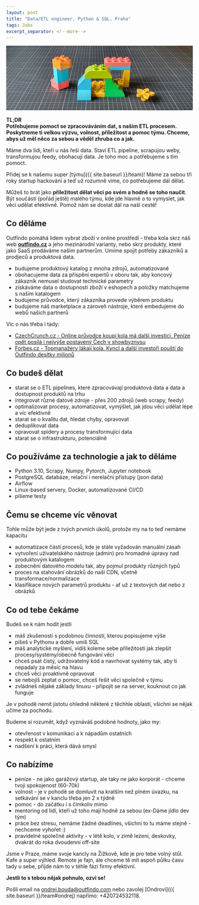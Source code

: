 ```yaml
---
layout: post
title: "Data/ETL engineer, Python & SQL, Praha"
tags: Jobs
excerpt_separator: <!--more-->
---
```


![Team](/assets/bricks/4.jpg)
<br>

**TL;DR**   
**Potřebujeme pomoct se zpracováváním dat, s naším ETL procesem. Poskytneme ti velkou výzvu, volnost, příležitost a pomoc týmu. Chceme, abys už měl něco za sebou a věděl zhruba co a jak.**

<!--more-->

Máme dva lidi, kteří u nás řeší data. Staví ETL pipeline, scrapujou weby, transformujou feedy, obohacují data. Je toho moc a potřebujeme s tím pomoct.

Přidej se k našemu super [týmu]({{ site.baseurl }}/team)!
Máme za sebou tři roky startup hackování a teď už rozumně víme, co potřebujeme dál dělat.

Můžeš to brát jako **příležitost dělat věci po svém a hodně se toho naučit**. Být součástí (pořád ještě) malého týmu, kde jde hlavně o to vymyslet, jak věci udělat efektivně.
Pomož nám se dostat dál na naší cestě!

## Co děláme

Outfindo pomáhá lidem vybrat zboží v online prostředí - třeba kola skrz náš web **[outfindo.cz](https://outfindo.cz)** a jeho mezinárodní varianty, nebo skrz produkty, které jako SaaS prodáváme našim partnerům.
Umíme spojit potřeby zákazníků a prodjeců a produktová data.
* budujeme produktový katalog z mnoha zdrojů, automatizovaně
* obohacujeme data za příspění expertů v oboru tak, aby koncový zákazník nemusel studovat technické parametry
* získáváme data o dostupnosti zboží v eshopech a položky matchujeme s naším katalogem
* budujeme průvodce, který zákazníka provede výběrem produktu
* budujeme náš marketplace a zároveň nástroje, které embedujeme do webů našich partnerů

Víc o nás třeba i tady:
* [CzechCrunch.cz - Online průvodce koupí kola má další investici. Peníze opět posílá i nejvýše postavený Čech v showbyznysu](https://cc.cz/online-pruvodce-koupi-kola-ma-dalsi-investici-penize-opet-posila-i-nejvyse-postaveny-cech-v-showbyznysu/)
* [Forbes.cz - Topmanažery lákají kola. Kyncl a další investoři pouští do Outfindo desítky milionů](https://forbes.cz/topmanazery-lakaji-kola-kyncl-pousti-do-outfindo-dalsi-miliony-a-inspiruje-ostatni/)

## Co budeš dělat

* starat se o ETL pipelines, které zpracovávají produktová data a data a dostupnost produktů na trhu
* integrovat různé datové zdroje - přes 200 zdrojů (web scrapy, feedy)
* optimalizovat procesy, automatizovat, vymýšlet, jak jdou věci udělat lépe a víc efektivně
* starat se o kvalitu dat, hledat chyby, opravovat
* deduplikovat data
* opravovat spidery a procesy transformující data
* starat se o infrastrukturu, potenciálně

## Co používáme za technologie a jak to děláme

* Python 3.10, Scrapy, Numpy, Pytorch, Jupyter notebook
* PostgreSQL databáze, relační i nerelační přístupy (json data)
* Airflow
* Linux-based servery, Docker, automatizované CI/CD
* píšeme testy

## Čemu se chceme víc věnovat

Tohle může být jede z tvých prvních úkolů, protože my na to teď nemáme kapacitu
* automatizace částí procesů, kde je stále vyžadován manuální zásah
* vytvoření uživatelského nástroje (admin) pro hromadné úpravy nad produktovým katalogem
* zobecnění datového modelu tak, aby pojmul produkty různých typů
* proces na stahování obrázků do naší CDN, včetně transformace/normalizace
* klasifikace nových parametrů produktu - ať už z textových dat nebo z obrázků

## Co od tebe čekáme

Budeš se k nám hodit jestli
* máš zkušenosti s podobnou činností, kterou popisujeme výše
* píšeš v Pythonu a dobře umíš SQL
* máš analytické myšlení, vidíš koleme sebe příležitosti jak zlepšit procesy/systémy/obecně fungování věcí
* chceš psát čistý, udržovatelný kód a navrhovat systémy tak, aby ti nepadaly za měsíc na hlavu
* chceš věci proaktivně opravovat
* se nebojíš zeptat o pomoc, chceš řešit věci společně v týmu
* zvládneš nějaké základy linuxu - připojit se na server, kouknout co jak funguje

Je v pohodě nemít jistotu ohledně některé z těchhle oblastí, všichni se nějak učíme za pochodu.

Budeme si rozumět, když vyznáváš podobné hodnoty, jako my:
* otevřenost v komunikaci a k nápadům ostatních
* respekt k ostatním
* nadšení k práci, která dává smysl

## Co nabízíme

* peníze - ne jako garážový startup, ale taky ne jako korporát - chceme tvoji spokojenost (60-70k)
* volnost - je v pohodě se domluvit na kratším než plném úvazku, na setkávání se v kanclu třeba jen 2 x týdně
* pomoc - do začátku i s čímkoliv mimo
* mentoring od lidí, kteří už toho mají hodně za sebou (ex-Dáme jídlo dev tým)
* práce bez stresu, nemáme žádné deadlines, všichni to tu máme stejně - nechceme vyhořet :)
* pravidelné společné aktivity - v létě kolo, v zimě lezení, deskovky, dvakrát do roka dvoudenní off-site

Jsme v Praze, máme svoje kancly na Žižkově, kde je pro tebe volný stůl. Kafe a super výhled.
Remote je fajn, ale chceme tě mít aspoň půlku času tady u sebe, přijde nám to v téhle fázi firmy efektivní.

**Jestli to s tebou nějak pohnulo, ozvi se!**

Pošli email na [ondrej.bouda@outfindo.com](mailto:ondrej.bouda@outfindo.com) nebo zavolej [Ondrovi]({{ site.baseurl }}/team#ondrej) napřímo: +420724532118.
